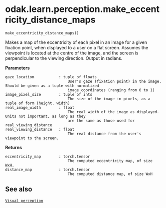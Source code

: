 # odak.learn.perception.make_eccentricity_distance_maps

`make_eccentricity_distance_maps()`

Makes a map of the eccentricity of each pixel in an image for a given fixation point, when displayed to a user on a flat screen. Assumes the viewpoint is located at the centre of the image, and the screen is  perpendicular to the viewing direction. Output in radians.

**Parameters**

    gaze_location           : tuple of floats
                                User's gaze (fixation point) in the image. Should be given as a tuple with normalized
                                image coordinates (ranging from 0 to 1)
    image_pixel_size        : tuple of ints
                                The size of the image in pixels, as a tuple of form (height, width)
    real_image_width        : float
                                The real width of the image as displayed. Units not important, as long as they
                                are the same as those used for real_viewing_distance
    real_viewing_distance   : float
                                The real distance from the user's viewpoint to the screen.

**Returns**

    eccentricity_map        : torch.tensor
                                The computed eccentricity map, of size WxH.
    distance_map            : torch.tensor
                                The computed distance map, of size WxH

## See also

[`Visual perception`](../../../perception.md)
